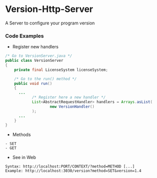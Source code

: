 # Version-Http-Server
A Server to configure your program version

### Code Examples

- Register new handlers
```java     
/* Go to VersionServer.java */
public class VersionServer
{
    private final LicenseSystem licenseSystem;

    /* Go to the run() method */
    public void run()
    {
      ...
            /* Register here a new handler */
            List<AbstractRequestHandler> handlers = Arrays.asList(
                    new VersionHandler()
            );
      ...   
    }
}
```

- Methods
```
- SET
- GET
```

- See in Web
```
Syntax: http://localhost:PORT/CONTEXT/?method=METHOD [...]
Example: http://localhost:3030/version?method=SET&version=1.4
```
